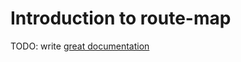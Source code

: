 # Introduction to route-map

TODO: write [great documentation](http://jacobian.org/writing/great-documentation/what-to-write/)
